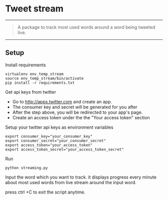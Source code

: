 # Tweet stream

----
> A package to track most used words around a word being tweeted live.

----
## Setup

Install requirements

    virtualenv env_temp_stream
    source env_temp_stream/bin/activate
    pip install -r requirements.txt

Get api keys from twitter

* Go to http://apps.twitter.com and create an app.
* The consumer key and secret will be generated for you after
* After the step above, you will be redirected to your app's page.
* Create an access token under the the "Your access token" section


Setup your twitter api keys as environment variables

    export consumer_key="your_consumer_key"
    export consumer_secret="your_consumer_secret"
    export access_token="your_access_token"
    export access_token_secret="your_access_token_secret"


Run

    python streaming.py 

Input the word which you want to track. it displays progress every minute about most used words from live stream around the input word.

press ctrl +C to exit the script anytime.
    
